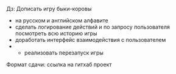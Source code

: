 Дз:
Дописать игру быки-коровы
- на русском и английском алфавите
- сделать логирование действий и по запросу пользователя посмотреть всю историю игры
- доработать интерфейс взаимодействия с пользователем
- * реализовать перезапуск игры

Формат сдачи: ссылка на гитхаб проект